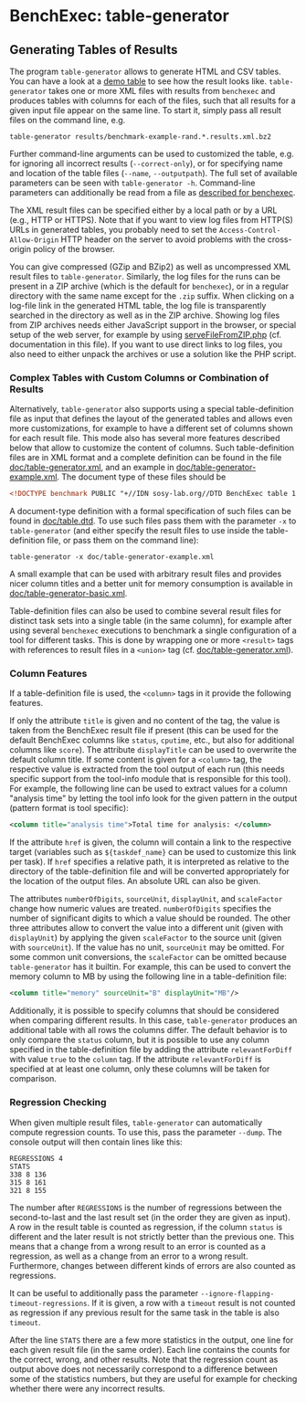 <!--
This file is part of BenchExec, a framework for reliable benchmarking:
https://github.com/sosy-lab/benchexec

SPDX-FileCopyrightText: 2007-2020 Dirk Beyer <https://www.sosy-lab.org>

SPDX-License-Identifier: Apache-2.0
-->

# BenchExec: table-generator
## Generating Tables of Results

The program `table-generator` allows to generate HTML and CSV tables.
You can have a look at a
[demo table](https://sosy-lab.github.io/benchexec/example-table/svcomp-simple-cbmc-cpachecker.table.html)
to see how the result looks like.
`table-generator` takes one or more XML files with results from `benchexec`
and produces tables with columns for each of the files,
such that all results for a given input file appear on the same line.
To start it, simply pass all result files on the command line, e.g.

    table-generator results/benchmark-example-rand.*.results.xml.bz2

Further command-line arguments can be used to customized the table,
e.g. for ignoring all incorrect results (`--correct-only`),
or for specifying name and location of the table files (`--name`, `--outputpath`).
The full set of available parameters can be seen with `table-generator -h`.
Command-line parameters can additionally be read from a file
as [described for benchexec](benchexec.md#starting-benchexec).

The XML result files can be specified either by a local path or by a URL (e.g., HTTP or HTTPS).
Note that if you want to view log files from HTTP(S) URLs in generated tables,
you probably need to set the `Access-Control-Allow-Origin` HTTP header on the server
to avoid problems with the cross-origin policy of the browser.

You can give compressed (GZip and BZip2) as well as uncompressed XML result files to `table-generator`.
Similarly, the log files for the runs can be present in a ZIP archive
(which is the default for `benchexec`),
or in a regular directory with the same name except for the `.zip` suffix.
When clicking on a log-file link in the generated HTML table,
the log file is transparently searched in the directory as well as in the ZIP archive.
Showing log files from ZIP archives needs either JavaScript support in the browser,
or special setup of the web server, for example by using
[serveFileFromZIP.php](https://github.com/sosy-lab/benchexec/blob/main/contrib/serveFileFromZIP.php)
(cf. documentation in this file).
If you want to use direct links to log files, you also need to either unpack the archives
or use a solution like the PHP script.

### Complex Tables with Custom Columns or Combination of Results

Alternatively, `table-generator` also supports using a special table-definition file as input
that defines the layout of the generated tables
and allows even more customizations,
for example to have a different set of columns shown for each result file.
This mode also has several more features described below
that allow to customize the content of columns.
Such table-definition files are in XML format
and a complete definition can be found in the file
[doc/table-generator.xml](table-generator.xml),
and an example in [doc/table-generator-example.xml](table-generator-example.xml).
The document type of these files should be

```XML
<!DOCTYPE benchmark PUBLIC "+//IDN sosy-lab.org//DTD BenchExec table 1.10//EN" "https://www.sosy-lab.org/benchexec/table-1.10.dtd">
```

A document-type definition with a formal specification of such files can be found in
[doc/table.dtd](table.dtd).
To use such files pass them with the parameter `-x` to `table-generator`
(and either specify the result files to use inside the table-definition file,
or pass them on the command line):

    table-generator -x doc/table-generator-example.xml

A small example that can be used with arbitrary result files
and provides nicer column titles and a better unit for memory consumption
is available in [doc/table-generator-basic.xml](table-generator-basic.xml).

Table-definition files can also be used to combine several result files
for distinct task sets into a single table (in the same column),
for example after using several `benchexec` executions
to benchmark a single configuration of a tool for different tasks.
This is done by wrapping one or more `<result>` tags with references to result files
in a `<union>` tag (cf. [doc/table-generator.xml](table-generator.xml)).

### Column Features

If a table-definition file is used, the `<column>` tags in it provide the following features.

If only the attribute `title` is given and no content of the tag,
the value is taken from the BenchExec result file if present
(this can be used for the default BenchExec columns like `status`, `cputime`, etc.,
but also for additional columns like `score`).
The attribute `displayTitle` can be used to overwrite the default column title.
If some content is given for a `<column>` tag,
the respective value is extracted from the tool output of each run
(this needs specific support from the tool-info module that is responsible for this tool).
For example, the following line can be used to extract values for a column "analysis time"
by letting the tool info look for the given pattern in the output
(pattern format is tool specific):

```XML
<column title="analysis time">Total time for analysis: </column>
```

If the attribute `href` is given, the column will contain a link to the respective target
(variables such as `${taskdef_name}` can be used to customize this link per task).
If `href` specifies a relative path, it is interpreted as relative to the directory
of the table-definition file and will be converted appropriately for the location of the output files.
An absolute URL can also be given.

The attributes `numberOfDigits`, `sourceUnit`, `displayUnit`, and `scaleFactor`
change how numeric values are treated.
`numberOfDigits` specifies the number of significant digits to which a value should be rounded.
The other three attributes allow to convert the value into a different unit (given with `displayUnit`)
by applying the given `scaleFactor` to the source unit (given with `sourceUnit`).
If the value has no unit, `sourceUnit` may be omitted.
For some common unit conversions, the `scaleFactor` can be omitted because `table-generator` has it builtin.
For example, this can be used to convert the memory column to MB
by using the following line in a table-definition file:

```XML
<column title="memory" sourceUnit="B" displayUnit="MB"/>
```

Additionally, it is possible to specify columns that should be considered when comparing different
results. In this case, `table-generator` produces an additional table with all rows the columns
differ. The default behavior is to only compare the `status` column, but it is possible to use any
column specified in the table-definition file by adding the attribute `relevantForDiff` with value
`true` to the `column` tag. If the attribute `relevantForDiff` is specified at at least one column,
only these columns will be taken for comparison.

### Regression Checking

When given multiple result files, `table-generator` can automatically compute regression counts.
To use this, pass the parameter `--dump`. The console output will then contain lines like this:

    REGRESSIONS 4
    STATS
    338 8 136
    315 8 161
    321 8 155

The number after `REGRESSIONS` is the number of regressions
between the second-to-last and the last result set (in the order they are given as input).
A row in the result table is counted as regression,
if the column `status` is different and the later result is not strictly better than the previous one.
This means that a change from a wrong result to an error is counted as a regression,
as well as a change from an error to a wrong result.
Furthermore, changes between different kinds of errors are also counted as regressions.

It can be useful to additionally pass the parameter `--ignore-flapping-timeout-regressions`.
If it is given, a row with a `timeout` result is not counted as regression
if any previous result for the same task in the table is also `timeout`.

After the line `STATS` there are a few more statistics in the output,
one line for each given result file (in the same order).
Each line contains the counts for the correct, wrong, and other results.
Note that the regression count as output above does not necessarily correspond to a difference
between some of the statistics numbers, but they are useful for example for checking whether there
were any incorrect results.
